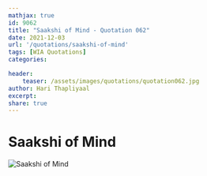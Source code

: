 ```yaml
---
mathjax: true
id: 9062
title: "Saakshi of Mind - Quotation 062"
date: 2021-12-03
url: '/quotations/saakshi-of-mind'
tags: [WIA Quotations] 
categories: 

header:
    teaser: /assets/images/quotations/quotation062.jpg
author: Hari Thapliyaal 
excerpt:
share: true 
---
```


# Saakshi of Mind

![Saakshi of Mind](/assets/images/quotations/quotation062.jpg)
